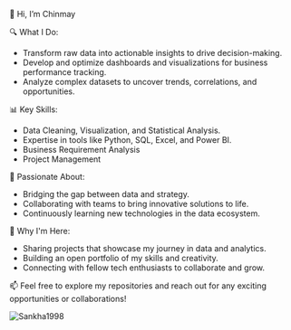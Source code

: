 👋 Hi, I’m Chinmay

🔍 What I Do:
- Transform raw data into actionable insights to drive decision-making.
- Develop and optimize dashboards and visualizations for business performance tracking.
- Analyze complex datasets to uncover trends, correlations, and opportunities.
  
📊 Key Skills:
- Data Cleaning, Visualization, and Statistical Analysis.
- Expertise in tools like Python, SQL, Excel, and Power BI.
- Business Requirement Analysis
- Project Management
  
🚀 Passionate About:
- Bridging the gap between data and strategy.
- Collaborating with teams to bring innovative solutions to life.
- Continuously learning new technologies in the data ecosystem.
  
🌟 Why I'm Here:
- Sharing projects that showcase my journey in data and analytics.
- Building an open portfolio of my skills and creativity.
- Connecting with fellow tech enthusiasts to collaborate and grow.
  
📫 Feel free to explore my repositories and reach out for any exciting opportunities or collaborations!

<!---
gandrechinmay/gandrechinmay is a ✨ special ✨ repository because its `README.md` (this file) appears on your GitHub profile.
You can click the Preview link to take a look at your changes.
--->
<img src="https://camo.githubusercontent.com/7f81ef155230062216fab954474e99052a957aefe11acccf15307a50746bc007/68747470733a2f2f6b6f6d617265762e636f6d2f67687076632f3f757365726e616d653d53616e6b686131393938266c6162656c3d50726f66696c65253230766965777326636f6c6f723d363330363237267374796c653d666f722d7468652d6261646765" alt="Sankha1998" data-canonical-src="https://komarev.com/ghpvc/?username=Sankha1998&amp;label=Profile%20views&amp;color=630627&amp;style=for-the-badge" style="max-width: 100%;">
